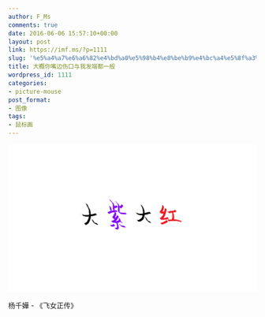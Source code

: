 ```yaml
---
author: F_Ms
comments: true
date: 2016-06-06 15:57:10+00:00
layout: post
link: https://imf.ms/?p=1111
slug: '%e5%a4%a7%e6%a6%82%e4%bd%a0%e5%98%b4%e8%be%b9%e4%bc%a4%e5%8f%a3%e4%b8%8e%e6%88%91%e5%8f%91%e7%ab%af%e9%83%bd%e4%b8%80%e8%88%ac'
title: 大概你嘴边伤口与我发端都一般
wordpress_id: 1111
categories:
- picture-mouse
post_format:
- 图像
tags:
- 鼠标画
---
```


![大紫大红_20160606](/img/post/wp/2016/06/大紫大红_20160606.png)


杨千嬅 - 《飞女正传》
